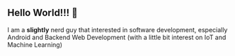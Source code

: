 ## Hello World!!! 👋

I am a **slightly** nerd guy that interested in software development, especially Android and Backend Web Development (with a little bit interest on IoT and Machine Learning)
